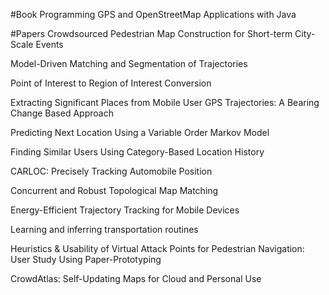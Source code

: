 #Book
Programming GPS and OpenStreetMap Applications with Java

#Papers
Crowdsourced Pedestrian Map Construction for Short-term City-Scale Events


Model-Driven Matching and Segmentation of Trajectories


Point of Interest to Region of Interest Conversion


Extracting Significant Places from Mobile User GPS Trajectories: A Bearing Change Based Approach


Predicting Next Location Using a Variable Order Markov Model


Finding Similar Users Using Category-Based Location History


CARLOC: Precisely Tracking Automobile Position


Concurrent and Robust Topological Map Matching


Energy-Efficient Trajectory Tracking for Mobile Devices


Learning and inferring transportation routines


Heuristics & Usability of Virtual Attack Points for Pedestrian Navigation: User Study Using Paper-Prototyping


CrowdAtlas: Self-Updating Maps for Cloud and Personal Use









